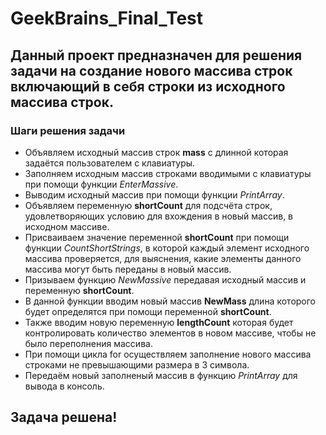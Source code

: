 # GeekBrains_Final_Test

## Данный проект предназначен для решения задачи на создание нового массива строк включающий в себя строки из исходного массива строк.

### Шаги решения задачи

* Объявляем исходный массив строк **mass** с длинной которая задаётся пользователем с клавиатуры.
* Заполняем исходным массив строками вводимыми с клавиатуры при помощи функции *EnterMassive*.
* Выводим исходный массив при помощи функции *PrintArray*.
* Объявляем переменную **shortCount** для подсчёта строк, удовлетворяющих условию для вхождения в новый массив, в исходном массиве.
* Присваиваем значение переменной **shortCount** при помощи функции *CountShortStrings*, в которой каждый элемент исходного массива проверяется, для выяснения, какие элементы данного массива могут быть переданы в новый массив.
* Призываем функцию *NewMassive* передавая исходный массив и переменную **shortCount**.
* В данной функции вводим новый массив **NewMass** длина которого будет определятся при помощи переменной **shortCount**.
* Также вводим новую переменную **lengthCount** которая будет контролировать количество элементов в новом массиве, чтобы не было переполнения массива.
* При помощи цикла for осуществляем заполнение нового массива строками не превышающими размера в 3 символа.
* Передаём новый заполненый массив в функцию *PrintArray* для вывода в консоль.

## Задача решена!